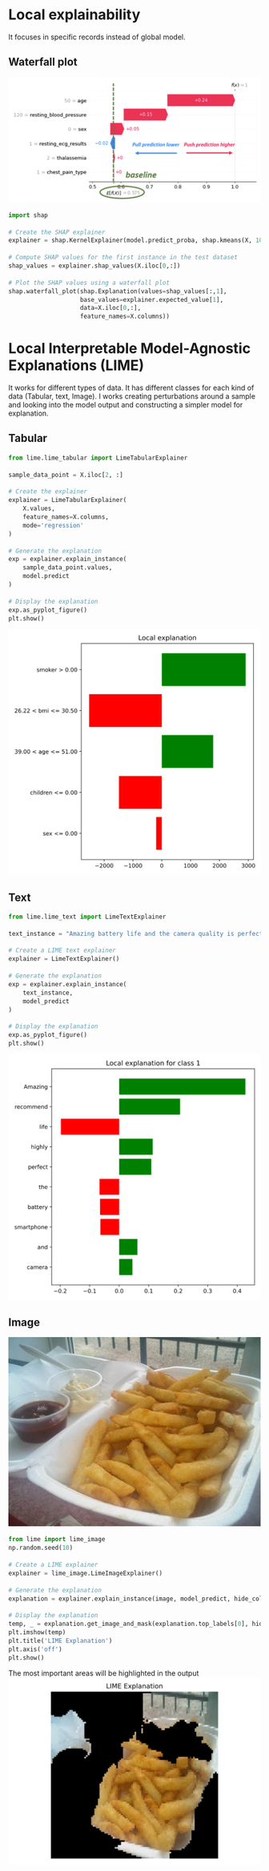 # Local explainability

It focuses in specific records instead of global model.

## Waterfall plot

![Waterfall plot](./assets/waterfall-plot.png)

```python 
import shap

# Create the SHAP explainer
explainer = shap.KernelExplainer(model.predict_proba, shap.kmeans(X, 10))

# Compute SHAP values for the first instance in the test dataset
shap_values = explainer.shap_values(X.iloc[0,:])

# Plot the SHAP values using a waterfall plot
shap.waterfall_plot(shap.Explanation(values=shap_values[:,1], 
                    base_values=explainer.expected_value[1], 
                    data=X.iloc[0,:], 
                    feature_names=X.columns))
```
# Local Interpretable Model-Agnostic Explanations (LIME)

It works for different types of data. It has different classes for each kind of data (Tabular, text, Image). I works creating perturbations around a sample and looking into the model output and constructing a simpler model for explanation. 

## Tabular

```python 
from lime.lime_tabular import LimeTabularExplainer

sample_data_point = X.iloc[2, :]

# Create the explainer
explainer = LimeTabularExplainer(
    X.values,
    feature_names=X.columns,
    mode='regression'
)

# Generate the explanation
exp = explainer.explain_instance(
    sample_data_point.values,
    model.predict
)

# Display the explanation
exp.as_pyplot_figure()
plt.show()
```

![Line plot](./assets/line.svg)

## Text

```python 
from lime.lime_text import LimeTextExplainer

text_instance = "Amazing battery life and the camera quality is perfect! I highly recommend this smartphone."

# Create a LIME text explainer
explainer = LimeTextExplainer()

# Generate the explanation
exp = explainer.explain_instance(
    text_instance,
    model_predict
)

# Display the explanation
exp.as_pyplot_figure()
plt.show()
```
![Line text plot](./assets/line-text.svg)

## Image

![Line text plot](./assets/lime-image-input.jpeg)

```python 
from lime import lime_image
np.random.seed(10)

# Create a LIME explainer
explainer = lime_image.LimeImageExplainer()

# Generate the explanation
explanation = explainer.explain_instance(image, model_predict, hide_color=0, num_samples=50)

# Display the explanation
temp, _ = explanation.get_image_and_mask(explanation.top_labels[0], hide_rest=True)
plt.imshow(temp)
plt.title('LIME Explanation')
plt.axis('off')
plt.show()
```
The most important areas will be highlighted in the output
![Line text plot](./assets/lime-image-output.svg)
